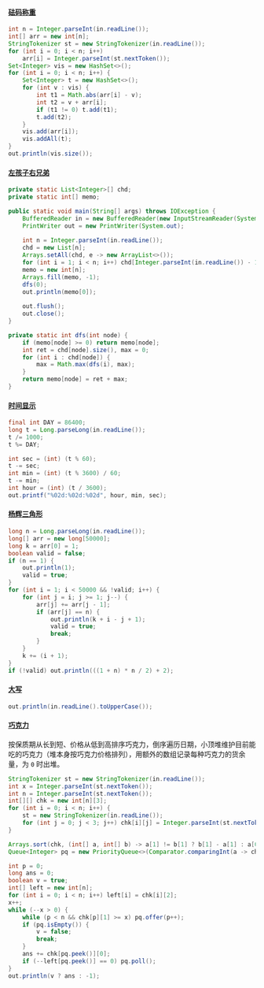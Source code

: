 #### [砝码称重](https://www.dotcpp.com/oj/problem2604.html)

```java
int n = Integer.parseInt(in.readLine());
int[] arr = new int[n];
StringTokenizer st = new StringTokenizer(in.readLine());
for (int i = 0; i < n; i++)
	arr[i] = Integer.parseInt(st.nextToken());
Set<Integer> vis = new HashSet<>();
for (int i = 0; i < n; i++) {
	Set<Integer> t = new HashSet<>();
	for (int v : vis) {
		int t1 = Math.abs(arr[i] - v);
		int t2 = v + arr[i];
		if (t1 != 0) t.add(t1);
		t.add(t2);
	}
	vis.add(arr[i]);
	vis.addAll(t);
}
out.println(vis.size());
```

#### [左孩子右兄弟](https://www.dotcpp.com/oj/problem2606.html)

```java
private static List<Integer>[] chd;
private static int[] memo;

public static void main(String[] args) throws IOException {
	BufferedReader in = new BufferedReader(new InputStreamReader(System.in));
	PrintWriter out = new PrintWriter(System.out);
	
	int n = Integer.parseInt(in.readLine());
	chd = new List[n];
	Arrays.setAll(chd, e -> new ArrayList<>());
	for (int i = 1; i < n; i++) chd[Integer.parseInt(in.readLine()) - 1].add(i);
	memo = new int[n];
	Arrays.fill(memo, -1);
	dfs(0);
	out.println(memo[0]);
	
	out.flush();
	out.close();
}

private static int dfs(int node) {
	if (memo[node] >= 0) return memo[node];
	int ret = chd[node].size(), max = 0;
	for (int i : chd[node]) {
		max = Math.max(dfs(i), max);
	}
	return memo[node] = ret + max;
}
```

#### [时间显示](https://www.dotcpp.com/oj/problem2609.html)

```java
final int DAY = 86400;
long t = Long.parseLong(in.readLine());
t /= 1000;
t %= DAY;

int sec = (int) (t % 60);
t -= sec;
int min = (int) (t % 3600) / 60;
t -= min;
int hour = (int) (t / 3600);
out.printf("%02d:%02d:%02d", hour, min, sec);
```

#### [杨辉三角形](https://www.dotcpp.com/oj/problem2610.html)

```java
long n = Long.parseLong(in.readLine());
long[] arr = new long[50000];
long k = arr[0] = 1;
boolean valid = false;
if (n == 1) {
	out.println(1);
	valid = true;
}
for (int i = 1; i < 50000 && !valid; i++) {
	for (int j = i; j >= 1; j--) {
		arr[j] += arr[j - 1];
		if (arr[j] == n) {
			out.println(k + i - j + 1);
			valid = true;
			break;
		}
	}
	k += (i + 1);
}
if (!valid) out.println(((1 + n) * n / 2) + 2);
```

#### [大写](https://www.dotcpp.com/oj/problem2620.html)

```java
out.println(in.readLine().toUpperCase());
```

#### [巧克力](https://www.dotcpp.com/oj/problem2621.html)

按保质期从长到短、价格从低到高排序巧克力，倒序遍历日期，小顶堆维护目前能吃的巧克力（堆本身按巧克力价格排列），用额外的数组记录每种巧克力的货余量，为 `0` 时出堆。

```java
StringTokenizer st = new StringTokenizer(in.readLine());
int x = Integer.parseInt(st.nextToken());
int n = Integer.parseInt(st.nextToken());
int[][] chk = new int[n][3];
for (int i = 0; i < n; i++) {
	st = new StringTokenizer(in.readLine());
	for (int j = 0; j < 3; j++) chk[i][j] = Integer.parseInt(st.nextToken());
}

Arrays.sort(chk, (int[] a, int[] b) -> a[1] != b[1] ? b[1] - a[1] : a[0] - b[0]);
Queue<Integer> pq = new PriorityQueue<>(Comparator.comparingInt(a -> chk[a][0]));

int p = 0;
long ans = 0;
boolean v = true;
int[] left = new int[n];
for (int i = 0; i < n; i++) left[i] = chk[i][2];
x++;
while (--x > 0) {
	while (p < n && chk[p][1] >= x) pq.offer(p++);
	if (pq.isEmpty()) {
		v = false;
		break;
	}
	ans += chk[pq.peek()][0];
	if (--left[pq.peek()] == 0) pq.poll();
}
out.println(v ? ans : -1);
```